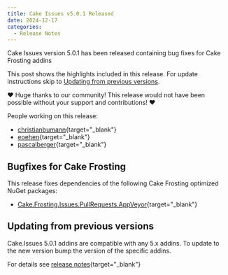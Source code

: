```yaml
---
title: Cake Issues v5.0.1 Released
date: 2024-12-17
categories:
  - Release Notes
---
```


Cake Issues version 5.0.1 has been released containing bug fixes for Cake Frosting addins

<!-- more -->

This post shows the highlights included in this release.
For update instructions skip to [Updating from previous versions](#updating-from-previous-versions).

❤ Huge thanks to our community! This release would not have been possible without your support and contributions! ❤

People working on this release:

* [christianbumann](https://github.com/christianbumann){target="_blank"}
* [eoehen](https://github.com/eoehen){target="_blank"}
* [pascalberger](https://github.com/pascalberger){target="_blank"}

## Bugfixes for Cake Frosting

This release fixes dependencies of the following Cake Frosting optimized NuGet packages:

* [Cake.Frosting.Issues.PullRequests.AppVeyor]{target="_blank"}

## Updating from previous versions

Cake.Issues 5.0.1 addins are compatible with any 5.x addins.
To update to the new version bump the version of the specific addins.

For details see [release notes](https://github.com/cake-contrib/Cake.Issues/releases/tag/5.0.1){target="_blank"}

[Cake.Frosting.Issues.PullRequests.AppVeyor]: https://www.nuget.org/packages/Cake.Frosting.Issues.PullRequests.AppVeyor/5.0.1#dependencies-body-tab
